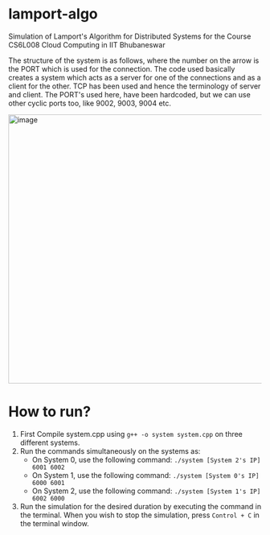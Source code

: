 # lamport-algo
Simulation of Lamport's Algorithm for Distributed Systems for the Course CS6L008 Cloud Computing in IIT Bhubaneswar

The structure of the system is as follows, where the number on the arrow is the PORT which is used for the connection. The code used basically creates a system which acts as a server for one of the connections and as a client for the other. TCP has been used and hence the terminology of server and client. The PORT's used here, have been hardcoded, but we can use other cyclic ports too, like 9002, 9003, 9004 etc.

<img width="535" alt="image" src="https://github.com/vedanta28/20CS02001-20CS01069-20CS01071-20CS01068/assets/74861233/497104e2-293d-48d1-9fa7-1b784f86c497">

# How to run?

1. First Compile system.cpp using `g++ -o system system.cpp` on three different systems.
2. Run the commands simultaneously on the systems as: 
   - On System 0, use the following command: `./system [System 2's IP] 6001 6002`
   - On System 1, use the following command: `./system [System 0's IP] 6000 6001`
   - On System 2, use the following command: `./system [System 1's IP] 6002 6000`
4. Run the simulation for the desired duration by executing the command in the terminal. When you wish to stop the simulation, press `Control + C` in the terminal window.
